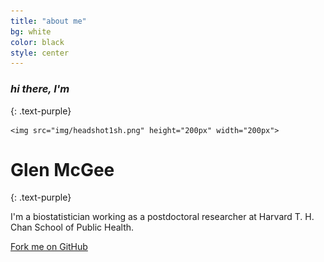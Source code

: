 ```yaml
---
title: "about me"
bg: white
color: black
style: center
---
```


### *hi there, I'm*
{: .text-purple}

<!--<span class="fa-stack subtlecircle" style="font-size:100px; background:rgba(255,166,0,0.1)">-->
  <!--<i class="fa fa-circle fa-stack-2x text-white"></i>-->
    <img src="img/headshot1sh.png" height="200px" width="200px">
<!--</span>-->
 
# Glen McGee
{: .text-purple}


I'm a biostatistician working as a postdoctoral researcher at Harvard T. H. Chan School of Public Health.

<span id="forkongithub">
  <a href="{{ site.source_link }}" class="bg-blue">
    Fork me on GitHub
  </a>
</span>
